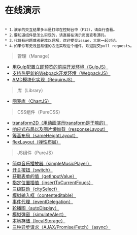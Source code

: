 # 在线演示

```

* 1.演示的交互结果多半是打印在控制台中（F12），请自行查看。
* 2.要知道组件是怎么实现的，请直接在演示页面查看源码。
* 3.代码有问题或者是难以理解，欢迎提交issue，大家一起讨论。
* 4.如果你有更浅显易懂的方法实现这个组件，欢迎提交pull requests。

```

> 管理（Manage）

* [用Gulp配置立即预览的前端开发环境（GulpJS）](https://github.com/bergwhite/quick-start/tree/master/Manage/GulpJS)
* [支持热更新的Webpack开发环境（WebpackJS）](https://github.com/bergwhite/quick-start/tree/master/Manage/WebpackJS)
* [AMD模块化实现（RequireJS）](https://bergwhite.github.io/quick-start/Manage/RequireJS/)

> 库（Library）

* [图表库（ChartJS）](https://bergwhite.github.io/quick-start/Library/ChartJS/)

> CSS组件（PureCSS）

* [transform2D（用动画演示transform是干嘛的）](https://bergwhite.github.io/quick-start/PureCSS/transform2D)
* [响应式布局以及图片懒加载（responseLayout）](https://bergwhite.github.io/quick-start/PureCSS/responseLayout)
* [等高布局（sameHeightLayout）](https://bergwhite.github.io/quick-start/PureCSS/sameHeightLayout)
* [flexLayout（弹性布局）](https://bergwhite.github.io/quick-start/PureCSS/flexLayout)

> JS组件（PureJS）

* [简单音乐播放器（simpleMusicPlayer）](https://bergwhite.github.io/quick-start/PureJS/simpleMusicPlayer)
* [开关按钮（switch）](https://bergwhite.github.io/quick-start/PureJS/switch)
* [获取表单的值（getInputValue）](https://bergwhite.github.io/quick-start/PureJS/getInputValue)
* [指定位置插值（insertToCurrentFoucs）](https://bergwhite.github.io/quick-start/PureJS/insertToCurrentFoucs)
* [三级联动（citySelect）](https://bergwhite.github.io/quick-start/PureJS/citySelect)
* [模拟输入框（contenteditable）](https://bergwhite.github.io/quick-start/PureJS/contenteditable)
* [事件代理（eventDelegation）](https://bergwhite.github.io/quick-start/PureJS/eventDelegation)
* [轮播图（autoDisplay）](https://bergwhite.github.io/quick-start/PureJS/autoDisplay)
* [模拟弹窗（simulateAlert）](https://bergwhite.github.io/quick-start/PureJS/simulateAlert)
* [本地存储（localStorage）](https://bergwhite.github.io/quick-start/PureJS/localStorage)
* [三种异步请求（AJAX/Promise/Fetch）（async）](https://bergwhite.github.io/quick-start/PureJS/async)